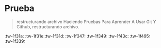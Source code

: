 # Prueba 

> restructurando archivo Haciendo Pruebas Para Aprender A Usar Git Y Github, restructurando archivo.

:tw-1f31a: :tw-1f31e::tw-1f31d: :tw-1f347: :tw-1f349: :tw-1f43c: :tw-1f495: :tw-1f339:
